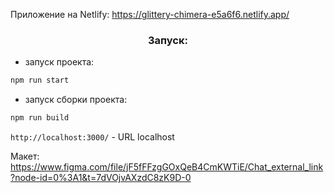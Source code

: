Приложение на Netlify: https://glittery-chimera-e5a6f6.netlify.app/


<h3 align="center">Запуск:</h3>

- запуск проекта:

```bash
npm run start
``` 

- запуск сборки проекта:

```bash
npm run build
```

`http://localhost:3000/` - URL localhost


Макет: https://www.figma.com/file/jF5fFFzgGOxQeB4CmKWTiE/Chat_external_link?node-id=0%3A1&t=7dVOjvAXzdC8zK9D-0
